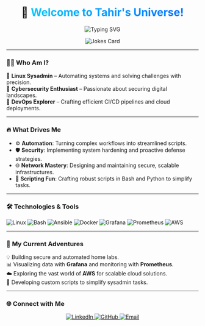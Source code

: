 <div align="center">
  <h1>👋 <span style="background: linear-gradient(to right, #00c6ff, #0072ff); -webkit-background-clip: text; color: transparent;">Welcome to Tahir's Universe!</span></h1>
  <p>
    <img src="https://readme-typing-svg.demolab.com?font=Fira+Code&size=28&pause=1000&color=0072FF&center=true&vCenter=true&width=600&lines=Linux+Sysadmin+%F0%9F%92%BB;Cybersecurity+Enthusiast+%F0%9F%94%90;DevOps+Explorer+%F0%9F%9A%80;RHCSA+Certified+%F0%9F%94%8D" alt="Typing SVG" />
  </p>
  <div>
    <img src="https://readme-jokes.vercel.app/api?theme=blue-green" alt="Jokes Card" />
  </div>
</div>

---

### 🧑‍💻 **Who Am I?**  
💼 **Linux Sysadmin** – Automating systems and solving challenges with precision.  
🔐 **Cybersecurity Enthusiast** – Passionate about securing digital landscapes.  
🚀 **DevOps Explorer** – Crafting efficient CI/CD pipelines and cloud deployments.  

---

### 🔥 **What Drives Me**  
- ⚙️ **Automation**: Turning complex workflows into streamlined scripts.  
- 🛡️ **Security**: Implementing system hardening and proactive defense strategies.  
- 🌐 **Network Mastery**: Designing and maintaining secure, scalable infrastructures.  
- 📜 **Scripting Fun**: Crafting robust scripts in Bash and Python to simplify tasks.  

---

### 🛠️ **Technologies & Tools**  
![Linux](https://img.shields.io/badge/Linux-FCC624?style=for-the-badge&logo=linux&logoColor=black)
![Bash](https://img.shields.io/badge/Bash-121011?style=for-the-badge&logo=gnu-bash&logoColor=white)
![Ansible](https://img.shields.io/badge/Ansible-EE0000?style=for-the-badge&logo=ansible&logoColor=white)
![Docker](https://img.shields.io/badge/Docker-2496ED?style=for-the-badge&logo=docker&logoColor=white)
![Grafana](https://img.shields.io/badge/Grafana-F46800?style=for-the-badge&logo=grafana&logoColor=white)
![Prometheus](https://img.shields.io/badge/Prometheus-E6522C?style=for-the-badge&logo=prometheus&logoColor=white)
![AWS](https://img.shields.io/badge/AWS-232F3E?style=for-the-badge&logo=amazon-aws&logoColor=white)

---

### 🌟 **My Current Adventures**  
💡 Building secure and automated home labs.  
📊 Visualizing data with **Grafana** and monitoring with **Prometheus**.  
☁️ Exploring the vast world of **AWS** for scalable cloud solutions.  
📂 Developing custom scripts to simplify sysadmin tasks.  

---

### 🌐 **Connect with Me**  
<div align="center">
  <a href="https://www.linkedin.com/in/tahirguluzade">
    <img src="https://img.shields.io/badge/LinkedIn-0A66C2?style=for-the-badge&logo=linkedin&logoColor=white" alt="LinkedIn">
  </a>
  <a href="https://github.com/tahirguluzade">
    <img src="https://img.shields.io/badge/GitHub-181717?style=for-the-badge&logo=github&logoColor=white" alt="GitHub">
  </a>
  <a href="mailto:youremail@example.com">
    <img src="https://img.shields.io/badge/Email-D14836?style=for-the-badge&logo=gmail&logoColor=white" alt="Email">
  </a>
</div>



